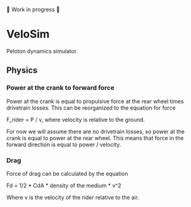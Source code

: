🚧 Work in progress 🚧

# VeloSim
Peloton dynamics simulator.

## Physics
### Power at the crank to forward force
Power at the crank is equal to propulsive force at the rear wheel times drivetrain losses. This can be reorganized to the equation for force

F_rider = P / v, where velocity is relative to the ground.

For now we will assume there are no drivetrain losses, so power at the crank is equal to power at the rear wheel. This means that force in the forward direction is equal to power / velocity.

### Drag
Force of drag can be calculated by the equation

Fd = 1/2 * CdA * density of the medium * v^2

Where v is the velocity of the rider relative to the air.
